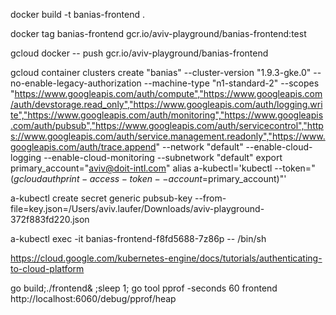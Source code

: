 
docker build -t banias-frontend .

docker tag  banias-frontend gcr.io/aviv-playground/banias-frontend:test

gcloud docker -- push gcr.io/aviv-playground/banias-frontend



gcloud  container clusters create "banias" --cluster-version "1.9.3-gke.0" --no-enable-legacy-authorization  --machine-type "n1-standard-2" --scopes "https://www.googleapis.com/auth/compute","https://www.googleapis.com/auth/devstorage.read_only","https://www.googleapis.com/auth/logging.write","https://www.googleapis.com/auth/monitoring","https://www.googleapis.com/auth/pubsub","https://www.googleapis.com/auth/servicecontrol","https://www.googleapis.com/auth/service.management.readonly","https://www.googleapis.com/auth/trace.append" --network "default" --enable-cloud-logging --enable-cloud-monitoring --subnetwork "default" 
export primary_account="aviv@doit-intl.com"
alias a-kubectl='kubectl --token="$(gcloud auth print-access-token --account=$primary_account)"'

a-kubectl create secret generic pubsub-key --from-file=key.json=/Users/aviv.laufer/Downloads/aviv-playground-372f883fd220.json

a-kubectl exec -it banias-frontend-f8fd5688-7z86p -- /bin/sh

https://cloud.google.com/kubernetes-engine/docs/tutorials/authenticating-to-cloud-platform


go build;./frontend& ;sleep 1; go tool pprof -seconds 60 frontend http://localhost:6060/debug/pprof/heap